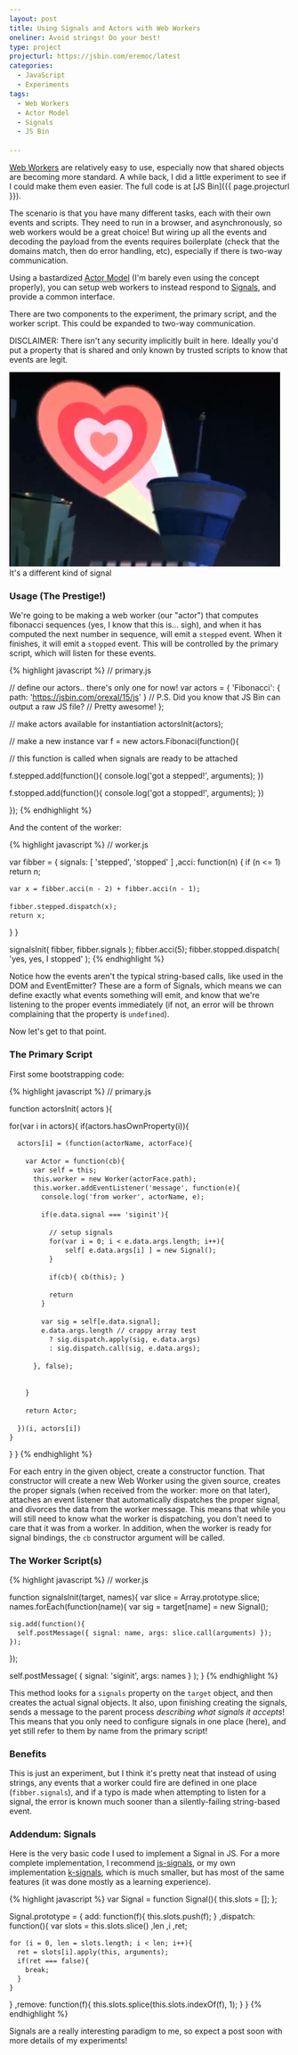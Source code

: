 ```yaml
---
layout: post
title: Using Signals and Actors with Web Workers
oneliner: Avoid strings! Do your best! 
type: project
projecturl: https://jsbin.com/eremoc/latest
categories:
  - JavaScript
  - Experiments
tags:
  - Web Workers
  - Actor Model
  - Signals
  - JS Bin

---
```


[Web Workers][] are relatively easy to use, especially now that shared objects are becoming more standard. A while back, I did a little experiment to see if I could make them even easier. The full code is at [JS Bin]({{ page.projecturl }}).

The scenario is that you have many different tasks, each with their own events and scripts. They need to run in a browser, and asynchronously, so web workers would be a great choice! But wiring up all the events and decoding the payload from the events requires boilerplate (check that the domains match, then do error handling, etc), especially if there is two-way communication.

Using a bastardized [Actor Model][] (I'm barely even using the concept properly), you can setup web workers to instead respond to [Signals][], and provide a common interface.

There are two components to the experiment, the primary script, and the worker script. This could be expanded to two-way communication.

DISCLAIMER: There isn't any security implicitly built in here. Ideally you'd put a property that is shared and only known by trusted scripts to know that events are legit.

<div data-role="figure">
	<img src="/images/sky-signal.png" alt="It's a different kind of signal" />
	<span data-role="figcaption">It's a different kind of signal</span>
</div>

### Usage (The Prestige!)

We're going to be making a web worker (our "actor") that computes fibonacci sequences (yes, I know that this is... sigh), and when it has computed the next number in sequence, will emit a `stepped` event. When it finishes, it will emit a `stopped` event. This will be controlled by the primary script, which will listen for these events.

{% highlight javascript %}
// primary.js

// define our actors.. there's only one for now!
var actors = {
   'Fibonacci': { path: 'https://jsbin.com/orexal/15/js' }
   // P.S. Did you know that JS Bin can output a raw JS file?
   // Pretty awesome!
};

// make actors available for instantiation
actorsInit(actors);

// make a new instance
var f = new actors.Fibonaci(function(){

  // this function is called when signals are ready to be attached

  f.stepped.add(function(){
    console.log('got a stepped!', arguments);
  })

  f.stopped.add(function(){
    console.log('got a stopped!', arguments);
  })
    
});
{% endhighlight %}

And the content of the worker:

{% highlight javascript %}
// worker.js

var fibber = {
  signals: [ 'stepped', 'stopped' ]
  ,acci: function(n) {
    if (n <= 1) return n;
  
    var x = fibber.acci(n - 2) + fibber.acci(n - 1);
  
    fibber.stepped.dispatch(x);
    return x;
  }
}
                
signalsInit( fibber, fibber.signals );
fibber.acci(5);
fibber.stopped.dispatch( 'yes, yes, I stopped' );
{% endhighlight %}

Notice how the events aren't the typical string-based calls, like used in the DOM and EventEmitter? These are a form of Signals, which means we can define exactly what events something will emit, and know that we're listening to the proper events immediately (if not, an error will be thrown complaining that the property is `undefined`).

Now let's get to that point.

### The Primary Script

First some bootstrapping code:

{% highlight javascript %}
// primary.js

function actorsInit( actors ){
  
  for(var i in actors){
    if(actors.hasOwnProperty(i)){
      
      actors[i] = (function(actorName, actorFace){
        
        var Actor = function(cb){
          var self = this;
          this.worker = new Worker(actorFace.path);
          this.worker.addEventListener('message', function(e){
            console.log('from worker', actorName, e);
            
            if(e.data.signal === 'siginit'){
             
              // setup signals
              for(var i = 0; i < e.data.args.length; i++){
                  self[ e.data.args[i] ] = new Signal();
              }

              if(cb){ cb(this); }
              
              return
            }
            
            var sig = self[e.data.signal];
            e.data.args.length // crappy array test
              ? sig.dispatch.apply(sig, e.data.args)
              : sig.dispatch.call(sig, e.data.args);

          }, false);
          

        }
            
        return Actor;
        
      })(i, actors[i])
    }
  }
}
{% endhighlight %}

For each entry in the given object, create a constructor function. That constructor will create a new Web Worker using the given source, creates the proper signals (when received from the worker: more on that later), attaches an event listener that automatically dispatches the proper signal, and divorces the data from the worker message. This means that while you will still need to know what the worker is dispatching, you don't need to care that it was from a worker. In addition, when the worker is ready for signal bindings, the `cb` constructor argument will be called.

### The Worker Script(s)

{% highlight javascript %}
// worker.js

function signalsInit(target, names){
  var slice = Array.prototype.slice;
  names.forEach(function(name){
    var sig = target[name] = new Signal();
    
    sig.add(function(){
      self.postMessage({ signal: name, args: slice.call(arguments) }); 
    });
    
  });
  
  self.postMessage( { signal: 'siginit', args: names } ); 
}
{% endhighlight %}

This method looks for a `signals` property on the `target` object, and then creates the actual signal objects. It also, upon finishing creating the signals, sends a message to the parent process _describing what signals it accepts_! This means that you only need to configure signals in one place (here), and yet still refer to them by name from the primary script!

### Benefits

This is just an experiment, but I think it's pretty neat that instead of using strings, any events that a worker could fire are defined in one place (`fibber.signals`), and if a typo is made when attempting to listen for a signal, the error is known much sooner than a silently-failing string-based event.

### Addendum: Signals

Here is the very basic code I used to implement a Signal in JS. For a more complete implementation, I recommend [js-signals][], or my own implementation [k-signals][], which is much smaller, but has most of the same features (it was done mostly as a learning experience).

{% highlight javascript %}
var Signal = function Signal(){
  this.slots = [];
};

Signal.prototype = {
  add: function(f){
    this.slots.push(f);
  }
  ,dispatch: function(){
    var slots = this.slots.slice()
        ,len
        ,i
        ,ret;
    
    for (i = 0, len = slots.length; i < len; i++){
      ret = slots[i].apply(this, arguments);
      if(ret === false){
        break;
      }
    }
  }
  ,remove: function(f){
    this.slots.splice(this.slots.indexOf(f), 1);
  }
}
{% endhighlight %}

Signals are a really interesting paradigm to me, so expect a post soon with more details of my experiments!



[Actor Model]: https://en.wikipedia.org/wiki/Actor_model
[Signals]: https://citational.com/v/5mx/signals-vs-eventemitter-vs-pubsub
[Web Workers]: https://developer.mozilla.org/Using_DOM_workers
[js-signals]: https://millermedeiros.github.com/js-signals/
[k-signals]: https://gist.github.com/1296822

